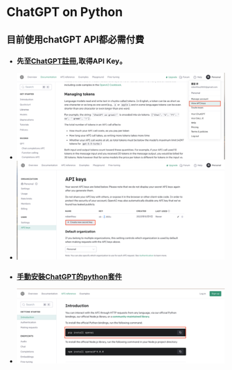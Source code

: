 # ChatGPT on Python
## 目前使用chatGPT API都必需付費

- ### 先至[ChatGPT註冊](https://platform.openai.com/docs/guides/chat),取得API Key。
- ![](./images/pic1.png)
- ![](./images/pic2.png)
- ### [手動安裝ChatGPT的python套件](https://platform.openai.com/docs/api-reference/introduction)
- ![](./images/pic3.png)